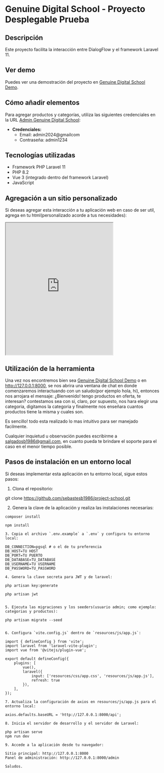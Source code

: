 # Genuine Digital School - Proyecto Desplegable Prueba

## Descripción

Este proyecto facilita la interacción entre DialogFlow y el framework Laravel 11.

## Ver demo

Puedes ver una demostración del proyecto en [Genuine Digital School Demo](https://salgado-school-30c338bdf4e3.herokuapp.com).

## Cómo añadir elementos

Para agregar productos y categorías, utiliza las siguientes credenciales en la URL [Admin Genuine Digital School](https://salgado-school-30c338bdf4e3.herokuapp.com/admi):

- **Credenciales:**
  - Email: admin2024@gmailcom
  - Contraseña: admin1234

## Tecnologías utilizadas

- Framework PHP Laravel 11
- PHP 8.2
- Vue 3 (integrado dentro del framework Laravel)
- JavaScript

## Agregación a un sitio personalizado

Si deseas agregar esta interacción a tu aplicación web en caso de ser util, agrega en tu html(personalizado acorde a tus necesidades):

<iframe height="430" width="350" src="https://bot.dialogflow.com/a91687cc-b3d3-4bfa-b1bc-e19ffb482f90"></iframe>

## Utilización de la herramienta

Una vez nos encontremos bien sea [Genuine Digital School Demo](https://salgado-school-30c338bdf4e3.herokuapp.com) o en http://127.0.0.1:8000, se nos abrira una 
ventana de chat en donde comenzaremos interactuando con un saludo(por ejemplo hola, hi), entonces nos arrojara el mensaje: ¿Bienvenido! tengo productos en oferta, te interesan?
contestamos sea con si, claro, por supuesto, nos hara elegir una categoria, digitamos la categoria y finalmente nos enseñara cuantos productos tiene la misma y cuales son.

Es sencillo! todo esta realizado lo mas intuitivo para ser manejado facilmente.

Cualquier inquietud u observación puedes escribirme a salgadosb1986@gmail.com, en cuanto pueda te brindare el soporte para el caso en el menor tiempo posible.

## Pasos de instalación en un entorno local

Si deseas implementar esta aplicación en tu entorno local, sigue estos pasos:

1. Clona el repositorio:

git clone https://github.com/sebastesb1986/project-school.git


2. Genera la clave de la aplicación y realiza las instalaciones necesarias:

```plaintext
composer install

npm install

3. Copia el archivo `.env.example` a `.env` y configura tu entorno local:

DB_CONNECTION=pgsql # o el de tu preferencia
DB_HOST=TU HOST
DB_PORT=TU PUERTO
DB_DATABASE=TU_DATABASE
DB_USERNAME=TU USERNAME
DB_PASSWORD=TU_PASSWORD

4. Genera la clave secreta para JWT y de laravel:

php artisan key:generate

php artisan jwt


5. Ejecuta las migraciones y los seeders(usuario admin; como ejemplo: categorias y productos):

php artisan migrate --seed


6. Configura `vite.config.js` dentro de `resources/js/app.js`:

import { defineConfig } from 'vite';
import laravel from 'laravel-vite-plugin';
import vue from '@vitejs/plugin-vue';

export default defineConfig({
    plugins: [
        vue(),
        laravel({
            input: ['resources/css/app.css', 'resources/js/app.js'],
            refresh: true
        }),
    ],
});

7. Actualiza la configuración de axios en resources/js/app.js para el entorno local:

axios.defaults.baseURL = 'http://127.0.0.1:8000/api';

8. Inicia el servidor de desarrollo y el servidor de Laravel:

php artisan serve
npm run dev

9. Accede a la aplicación desde tu navegador:

Sitio principal: http://127.0.0.1:8000
Panel de administración: http://127.0.0.1:8000/admin

Saludos.

